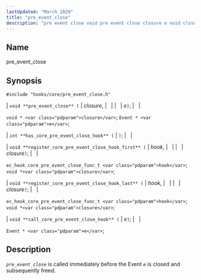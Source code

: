 ```yaml
---
lastUpdated: "March 2020"
title: "pre_event_close"
description: "pre event close void pre event close closure e void closure Event e int has core pre event close hook void register core pre event close hook first hook closure ec hook core pre event close func t hook void closure void register core pre event close hook last hook..."
---
```


<a name="hooks.core.pre_event_close"></a> 
## Name

pre_event_close

## Synopsis

`#include "hooks/core/pre_event_close.h"`

| `void **pre_event_close** (` | <var class="pdparam">closure</var>, |   |
|   | <var class="pdparam">e</var>`)`; |   |

`void * <var class="pdparam">closure</var>`;
`Event * <var class="pdparam">e</var>`;

| `int **has_core_pre_event_close_hook** (` | `)`; |   |

| `void **register_core_pre_event_close_hook_first** (` | <var class="pdparam">hook</var>, |   |
|   | <var class="pdparam">closure</var>`)`; |   |

`ec_hook_core_pre_event_close_func_t <var class="pdparam">hook</var>`;
`void *<var class="pdparam">closure</var>`;

| `void **register_core_pre_event_close_hook_last** (` | <var class="pdparam">hook</var>, |   |
|   | <var class="pdparam">closure</var>`)`; |   |

`ec_hook_core_pre_event_close_func_t <var class="pdparam">hook</var>`;
`void *<var class="pdparam">closure</var>`;

| `void **call_core_pre_event_close_hook** (` | <var class="pdparam">e</var>`)`; |   |

`Event * <var class="pdparam">e</var>`;<a name="idp32760416"></a> 
## Description

*`pre_event_close`* is called immediately before the Event *`e`* is closed and subsequently freed.